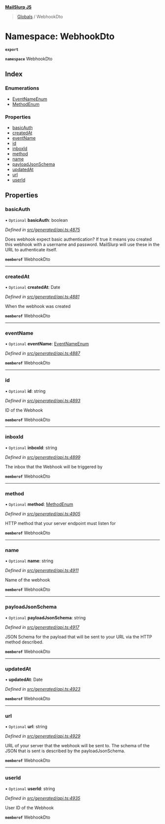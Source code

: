 **[MailSlurp JS](../README.md)**

> [Globals](../README.md) / WebhookDto

# Namespace: WebhookDto

**`export`** 

**`namespace`** WebhookDto

## Index

### Enumerations

* [EventNameEnum](../enums/webhookdto.eventnameenum.md)
* [MethodEnum](../enums/webhookdto.methodenum.md)

### Properties

* [basicAuth](webhookdto.md#basicauth)
* [createdAt](webhookdto.md#createdat)
* [eventName](webhookdto.md#eventname)
* [id](webhookdto.md#id)
* [inboxId](webhookdto.md#inboxid)
* [method](webhookdto.md#method)
* [name](webhookdto.md#name)
* [payloadJsonSchema](webhookdto.md#payloadjsonschema)
* [updatedAt](webhookdto.md#updatedat)
* [url](webhookdto.md#url)
* [userId](webhookdto.md#userid)

## Properties

### basicAuth

• `Optional` **basicAuth**: boolean

*Defined in [src/generated/api.ts:4875](https://github.com/mailslurp/mailslurp-client/blob/a8663d0/src/generated/api.ts#L4875)*

Does webhook expect basic authentication? If true it means you created this webhook with a username and password. MailSlurp will use these in the URL to authenticate itself.

**`memberof`** WebhookDto

___

### createdAt

• `Optional` **createdAt**: Date

*Defined in [src/generated/api.ts:4881](https://github.com/mailslurp/mailslurp-client/blob/a8663d0/src/generated/api.ts#L4881)*

When the webhook was created

**`memberof`** WebhookDto

___

### eventName

• `Optional` **eventName**: [EventNameEnum](../enums/webhookdto.eventnameenum.md)

*Defined in [src/generated/api.ts:4887](https://github.com/mailslurp/mailslurp-client/blob/a8663d0/src/generated/api.ts#L4887)*

**`memberof`** WebhookDto

___

### id

• `Optional` **id**: string

*Defined in [src/generated/api.ts:4893](https://github.com/mailslurp/mailslurp-client/blob/a8663d0/src/generated/api.ts#L4893)*

ID of the Webhook

**`memberof`** WebhookDto

___

### inboxId

• `Optional` **inboxId**: string

*Defined in [src/generated/api.ts:4899](https://github.com/mailslurp/mailslurp-client/blob/a8663d0/src/generated/api.ts#L4899)*

The inbox that the Webhook will be triggered by

**`memberof`** WebhookDto

___

### method

• `Optional` **method**: [MethodEnum](../enums/webhookdto.methodenum.md)

*Defined in [src/generated/api.ts:4905](https://github.com/mailslurp/mailslurp-client/blob/a8663d0/src/generated/api.ts#L4905)*

HTTP method that your server endpoint must listen for

**`memberof`** WebhookDto

___

### name

• `Optional` **name**: string

*Defined in [src/generated/api.ts:4911](https://github.com/mailslurp/mailslurp-client/blob/a8663d0/src/generated/api.ts#L4911)*

Name of the webhook

**`memberof`** WebhookDto

___

### payloadJsonSchema

• `Optional` **payloadJsonSchema**: string

*Defined in [src/generated/api.ts:4917](https://github.com/mailslurp/mailslurp-client/blob/a8663d0/src/generated/api.ts#L4917)*

JSON Schema for the payload that will be sent to your URL via the HTTP method described.

**`memberof`** WebhookDto

___

### updatedAt

•  **updatedAt**: Date

*Defined in [src/generated/api.ts:4923](https://github.com/mailslurp/mailslurp-client/blob/a8663d0/src/generated/api.ts#L4923)*

**`memberof`** WebhookDto

___

### url

• `Optional` **url**: string

*Defined in [src/generated/api.ts:4929](https://github.com/mailslurp/mailslurp-client/blob/a8663d0/src/generated/api.ts#L4929)*

URL of your server that the webhook will be sent to. The schema of the JSON that is sent is described by the payloadJsonSchema.

**`memberof`** WebhookDto

___

### userId

• `Optional` **userId**: string

*Defined in [src/generated/api.ts:4935](https://github.com/mailslurp/mailslurp-client/blob/a8663d0/src/generated/api.ts#L4935)*

User ID of the Webhook

**`memberof`** WebhookDto
